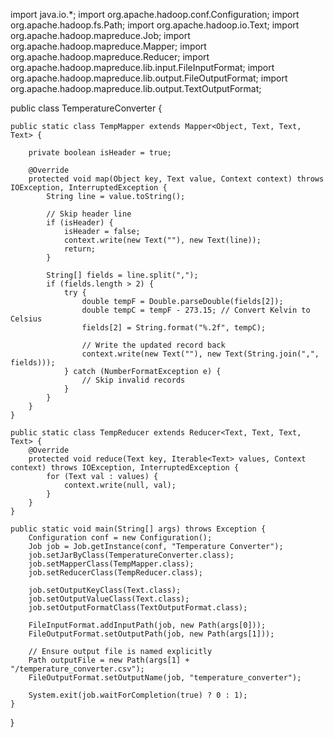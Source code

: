 import java.io.*;
import org.apache.hadoop.conf.Configuration;
import org.apache.hadoop.fs.Path;
import org.apache.hadoop.io.Text;
import org.apache.hadoop.mapreduce.Job;
import org.apache.hadoop.mapreduce.Mapper;
import org.apache.hadoop.mapreduce.Reducer;
import org.apache.hadoop.mapreduce.lib.input.FileInputFormat;
import org.apache.hadoop.mapreduce.lib.output.FileOutputFormat;
import org.apache.hadoop.mapreduce.lib.output.TextOutputFormat;

public class TemperatureConverter {

    public static class TempMapper extends Mapper<Object, Text, Text, Text> {

        private boolean isHeader = true;

        @Override
        protected void map(Object key, Text value, Context context) throws IOException, InterruptedException {
            String line = value.toString();

            // Skip header line
            if (isHeader) {
                isHeader = false;
                context.write(new Text(""), new Text(line));
                return;
            }

            String[] fields = line.split(",");
            if (fields.length > 2) {
                try {
                    double tempF = Double.parseDouble(fields[2]);
                    double tempC = tempF - 273.15; // Convert Kelvin to Celsius
                    fields[2] = String.format("%.2f", tempC);

                    // Write the updated record back
                    context.write(new Text(""), new Text(String.join(",", fields)));
                } catch (NumberFormatException e) {
                    // Skip invalid records
                }
            }
        }
    }

    public static class TempReducer extends Reducer<Text, Text, Text, Text> {
        @Override
        protected void reduce(Text key, Iterable<Text> values, Context context) throws IOException, InterruptedException {
            for (Text val : values) {
                context.write(null, val);
            }
        }
    }

    public static void main(String[] args) throws Exception {
        Configuration conf = new Configuration();
        Job job = Job.getInstance(conf, "Temperature Converter");
        job.setJarByClass(TemperatureConverter.class);
        job.setMapperClass(TempMapper.class);
        job.setReducerClass(TempReducer.class);

        job.setOutputKeyClass(Text.class);
        job.setOutputValueClass(Text.class);
        job.setOutputFormatClass(TextOutputFormat.class);

        FileInputFormat.addInputPath(job, new Path(args[0]));
        FileOutputFormat.setOutputPath(job, new Path(args[1]));

        // Ensure output file is named explicitly
        Path outputFile = new Path(args[1] + "/temperature_converter.csv");
        FileOutputFormat.setOutputName(job, "temperature_converter");

        System.exit(job.waitForCompletion(true) ? 0 : 1);
    }
}
